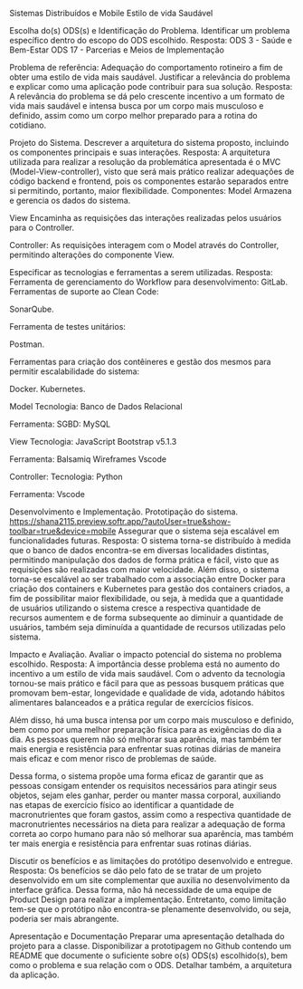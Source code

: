 Sistemas Distribuídos e Mobile 
Estilo de vida Saudável

Escolha do(s) ODS(s) e Identificação do Problema.
Identificar um problema específico dentro do escopo do ODS escolhido.
Resposta: 
ODS 3 - Saúde e Bem-Estar
ODS 17 - Parcerias e Meios de Implementação 

Problema de referência: Adequação do comportamento rotineiro a fim de obter uma estilo de vida mais saudável.
Justificar a relevância do problema e explicar como uma aplicação pode contribuir para sua solução.
Resposta: 
A relevância do problema se dá pelo crescente incentivo a um formato de vida mais saudável e intensa busca por um corpo mais musculoso e definido, assim como um corpo melhor preparado para a rotina do cotidiano.  

Projeto do Sistema.
Descrever a arquitetura do sistema proposto, incluindo os componentes principais e suas interações.
Resposta: 
A arquitetura utilizada para realizar a resolução da problemática apresentada é o MVC (Model-View-controller), visto que será mais prático realizar adequações de código backend e frontend, pois os componentes estarão separados entre si permitindo, portanto, maior flexibilidade.
Componentes:
Model
Armazena e gerencia os dados do sistema.

View
Encaminha as requisições das interações realizadas pelos usuários para o Controller.

Controller:
As requisições interagem com o Model através do Controller, permitindo alterações do componente View.

Especificar as tecnologias e ferramentas a serem utilizadas.
Resposta:
Ferramenta de gerenciamento do Workflow para desenvolvimento:
GitLab.
Ferramentas de suporte ao Clean Code:

SonarQube.

Ferramenta de testes unitários:

Postman.

Ferramentas para criação dos contêineres e gestão dos mesmos para permitir escalabilidade do sistema:

Docker.
Kubernetes. 

Model
Tecnologia: 
Banco de Dados Relacional

Ferramenta:
SGBD:  MySQL

View
Tecnologia: 
JavaScript
Bootstrap v5.1.3

Ferramenta: 
Balsamiq Wireframes
Vscode

Controller:
Tecnologia:
 Python

Ferramenta: 
Vscode

Desenvolvimento e Implementação.
Prototipação do sistema.
https://shana2115.preview.softr.app/?autoUser=true&show-toolbar=true&device=mobile
Assegurar que o sistema seja escalável em funcionalidades futuras.
Resposta: 
O sistema torna-se distribuído à medida que o banco de dados encontra-se em diversas localidades distintas, permitindo manipulação dos dados de forma prática e fácil, visto que as requisições são realizadas com maior velocidade.
Além disso, o sistema torna-se escalável ao ser trabalhado com a associação entre Docker para criação dos containers e Kubernetes para gestão dos containers criados, a fim de possibilitar maior flexibilidade, ou seja,  à medida que a quantidade de usuários utilizando o sistema cresce a respectiva quantidade de recursos aumentem e de forma subsequente ao diminuir a quantidade de usuários, também seja diminuída a quantidade de recursos utilizadas pelo sistema. 

Impacto e Avaliação.
Avaliar o impacto potencial do sistema no problema escolhido.
Resposta: 
A importância desse problema está no aumento do incentivo a um estilo de vida mais saudável. 
Com o advento da tecnologia tornou-se mais prático e fácil para que as pessoas busquem práticas que promovam bem-estar, longevidade e qualidade de vida, adotando hábitos alimentares balanceados e a prática regular de exercícios físicos.

Além disso, há uma busca intensa por um corpo mais musculoso e definido, bem como por uma melhor preparação física para as exigências do dia a dia. As pessoas querem não só melhorar sua aparência, mas também ter mais energia e resistência para enfrentar suas rotinas diárias de maneira mais eficaz e com menor risco de problemas de saúde.

Dessa forma, o sistema propõe uma forma eficaz de garantir que as pessoas consigam entender os requisitos necessários para atingir seus objetos, sejam eles ganhar, perder ou manter massa corporal, auxiliando nas etapas de exercício físico ao identificar a quantidade de macronutrientes que foram gastos, assim como a respectiva quantidade de macronutrientes necessários na dieta para realizar a adequação de forma correta ao corpo humano para não só melhorar sua aparência, mas também ter mais energia e resistência para enfrentar suas rotinas diárias.

Discutir os benefícios e as limitações do protótipo desenvolvido e entregue.
Resposta: 
Os benefícios se dão pelo fato de se tratar de um projeto desenvolvido em um site complementar que auxilia no desenvolvimento da interface gráfica. Dessa forma, não há necessidade de uma equipe de Product Design para realizar a implementação. Entretanto, como limitação tem-se que o protótipo não encontra-se plenamente desenvolvido, ou seja, poderia ser mais abrangente. 

Apresentação e Documentação
Preparar uma apresentação detalhada do projeto para a classe.
Disponibilizar a prototipagem no Github contendo um README que documente o suficiente sobre o(s) ODS(s) escolhido(s), bem como o problema e sua relação com o ODS. Detalhar também, a arquitetura da aplicação.




